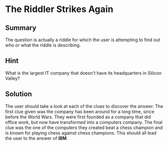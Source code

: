 <h1>The Riddler Strikes Again</h1>
<h2>Summary</h2>
The question is actually a riddle for which the user is attempting to find out who or what the riddle is describing.
<h2>Hint</h2>
What is the largest IT company that doesn't have its headquarters in Silicon Valley?
<h2>Solution</h2>
The user should take a look at each of the clues to discover the answer. The first clue given was the company has been around for a long time, since before the World Wars. They were first founded as a company that did office work, but now have transformed into a computers company. The final clue was the one of the computers they created beat a chess champion and is known for playing chess against chess champions. This should all lead the user to the answer of <b>IBM</b>.
